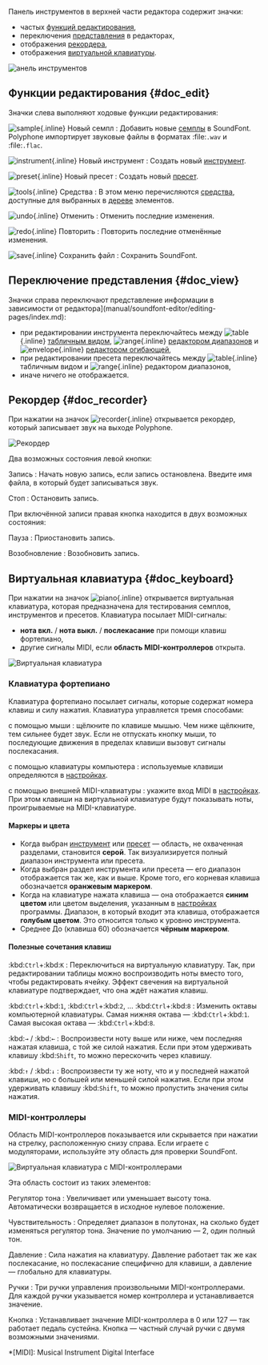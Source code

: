 Панель инструментов в верхней части редактора содержит значки:

* частых [функций редактирования](#doc_edit),
* переключения [представления](#doc_view) в редакторах,
* отображения [рекордера](#doc_recorder),
* отображения [виртуальной клавиатуры](#doc_keyboard).


![анель инструментов](images/toolbar.png "анель инструментов")


## Функции редактирования {#doc_edit}


Значки слева выполняют ходовые функции редактирования:

![sample](images/toolbar_sample.png "sample"){.inline} Новый семпл
: Добавить новые [семплы](manual/soundfont-editor/editing-pages/sample-editor.md) в SoundFont.
  Polyphone импортирует звуковые файлы в форматах :file:`.wav` и :file:`.flac`.

![instrument](images/toolbar_instrument.png "instrument"){.inline} Новый инструмент
: Создать новый [инструмент](manual/soundfont-editor/editing-pages/instrument-editor.md).

![preset](images/toolbar_preset.png "preset"){.inline} Новый пресет
: Cоздать новый [пресет](manual/soundfont-editor/editing-pages/preset-editor.md).

![tools](images/toolbar_toolbox.png "tools"){.inline} Средства
: В этом меню перечисляются [средства](manual/soundfont-editor/tools/index.md), доступные для выбранных в [дереве](manual/soundfont-editor/tree.md) элементов.

![undo](images/toolbar_undo.png "undo"){.inline} Отменить
: Отменить последние изменения.

![redo](images/toolbar_redo.png "redo"){.inline} Повторить
: Повторить последние отменённые изменения.

![save](images/toolbar_save.png "save"){.inline} Сохранить файл
: Сохранить SoundFont.


## Переключение представления {#doc_view}


Значки справа переключают представление информации в зависимости от редактора](manual/soundfont-editor/editing-pages/index.md):

* при редактировании инструмента переключайтесь между ![table](images/toolbar_table.png "table"){.inline} [табличным видом](manual/soundfont-editor/editing-pages/instrument-editor.md#doc_table), ![range](images/toolbar_range.png "range"){.inline} [редактором диапазонов](manual/soundfont-editor/editing-pages/instrument-editor.md#doc_range) и ![envelope](images/toolbar_adsr.png "envelope"){.inline} [редактором огибающей](manual/soundfont-editor/editing-pages/instrument-editor.md#doc_envelope),
* при редактировании пресета переключайтесь между ![table](images/toolbar_table.png "table"){.inline} табличным видом и ![range](images/toolbar_range.png "range"){.inline} редактором диапазонов,
* иначе ничего не отображается.


## Рекордер {#doc_recorder}


При нажатии на значок ![recorder](images/toolbar_recorder.png "recorder"){.inline} открывается рекордер, который записывает звук на выходе Polyphone.


![Рекордер](images/recorder.png "Рекордер")


Два возможных состояния левой кнопки:

Запись
: Начать новую запись, если запись остановлена.
  Введите имя файла, в который будет записываться звук.

Стоп
: Остановить запись.

При включённой записи правая кнопка находится в двух возможных состояния:

Пауза
: Приостановить запись.

Возобновление
: Возобновить запись.


## Виртуальная клавиатура {#doc_keyboard}


При нажатии на значок ![piano](images/toolbar_piano.png "piano"){.inline} открывается виртуальная клавиатура, которая предназначена для тестирования семплов, инструментов и пресетов.
Клавиатура посылает MIDI-сигналы:

* **нота вкл.** / **нота выкл.** / **послекасание** при помощи клавиш фортепиано,
* другие сигналы MIDI, если **область MIDI-контроллеров** открыта.


![Виртуальная клавиатура](images/virtual_keyboard.png "Виртуальная клавиатура")


### Клавиатура фортепиано


Клавиатура фортепиано посылает сигналы, которые содержат номера клавиш и силу нажатия.
Клавиатура управляется тремя способами:

с помощью мыши
: щёлкните по клавише мышью.
  Чем ниже щёлкните, тем сильнее будет звук.
  Если не отпускать кнопку мыши, то последующие движения в пределах клавиши вызовут сигналы послекасания.

с помощью клавиатуры компьютера
: используемые клавиши определяются в [настройках](manual/settings.md#doc_keyboard).

с помощью внешней MIDI-клавиатуры
: укажите вход MIDI в [настройках](manual/settings.md#doc_general).
  При этом клавиши на виртуальной клавиатуре будут показывать ноты, проигрываемые на MIDI-клавиатуре.


#### Маркеры и цвета


* Когда выбран [инструмент](manual/soundfont-editor/editing-pages/instrument-editor.md) или [пресет](manual/soundfont-editor/editing-pages/preset-editor.md) — область, не охваченная разделами, становится **серой**.
  Так визуализируется полный диапазон инструмента или пресета.
* Когда выбран раздел инструмента или пресета — его диапазон отображается так же, как и выше.
  Кроме того, его корневая клавиша обозначается **оранжевым маркером**.
* Когда на клавиатуре нажата клавиша — она отображается **синим цветом** или цветом выделения, указанным в [настройках](manual/settings.md#doc_interface) программы.
  Диапазон, в который входит эта клавиша, отображается **голубым цветом**.
  Это относится только к уровню инструмента.
* Среднее До (клавиша 60) обозначается **чёрным маркером**.


#### Полезные сочетания клавиш


:kbd:`Ctrl`+:kbd:`K`
: Переключиться на виртуальную клавиатуру.
  Так, при редактировании таблицы можно воспроизводить ноты вместо того, чтобы редактировать ячейку.
  Эффект свечения на виртуальной клавиатуре подтверждает, что она ждёт нажатия клавиш.

:kbd:`Ctrl`+:kbd:`1`, :kbd:`Ctrl`+:kbd:`2`, … :kbd:`Ctrl`+:kbd:`8`
: Изменить октавы компьютерной клавиатуры.
  Самая нижняя октава — :kbd:`Ctrl`+:kbd:`1`.
  Самая высокая октава — :kbd:`Ctrl`+:kbd:`8`.

:kbd:`→` / :kbd:`←`
: Воспроизвести ноту выше или ниже, чем последняя нажатая клавиша, с той же силой нажатия.
  Если при этом удерживать клавишу :kbd:`Shift`, то можно перескочить через клавишу.

:kbd:`↑` / :kbd:`↓`
: Воспроизвести ту же ноту, что и у последней нажатой клавиши, но с большей или меньшей силой нажатия.
  Если при этом удерживать клавишу :kbd:`Shift`, то можно пропустить значения силы нажатия.


### MIDI-контроллеры


Область MIDI-контроллеров показывается или скрывается при нажатии на стрелку, расположенную снизу справа.
Если играете с модуляторами, используйте эту область для проверки SoundFont.


![Виртуальная клавиатура с MIDI-контроллерами](images/virtual_keyboard_2.png "Виртуальная клавиатура с MIDI-контроллерами")


Эта область состоит из таких элементов:

Регулятор тона
: Увеличивает или уменьшает высоту тона.
  Автоматически возвращается в исходное нулевое положение.

Чувствительность
: Определяет диапазон в полутонах, на сколько будет изменяться регулятор тона.
  Значение по умолчанию — 2, один полный тон.

Давление
: Сила нажатия на клавиатуру.
  Давление работает так же как послекасание, но послекасание специфично для клавиши, а давление — глобально для клавиатуры.

Ручки
: Три ручки управления произвольными MIDI-контроллерами.
  Для каждой ручки указывается номер контроллера и устанавливается значение.

Кнопка
: Устанавливает значение MIDI-контроллера в 0 или 127 — так работает педаль сустейна.
  Кнопка — частный случай ручки с двумя возможными значениями.



*[MIDI]: Musical Instrument Digital Interface